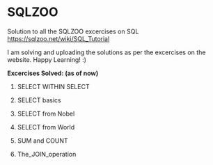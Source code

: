 # SQLZOO
Solution to all the SQLZOO excercises on SQL
https://sqlzoo.net/wiki/SQL_Tutorial

I am solving and uploading the solutions as per the excercises on the website.
Happy Learning! :)

**Excercises Solved:  (as of now)**

1. SELECT WITHIN SELECT

2. SELECT basics

3. SELECT from Nobel

4. SELECT from World

5. SUM and COUNT

6. The_JOIN_operation
